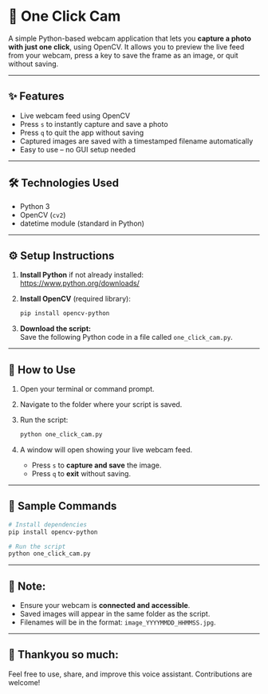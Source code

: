 # 📸 One Click Cam

A simple Python-based webcam application that lets you **capture a photo with just one click**, using OpenCV. It allows you to preview the live feed from your webcam, press a key to save the frame as an image, or quit without saving.

---

## ✨ Features

- Live webcam feed using OpenCV  
- Press `s` to instantly capture and save a photo   
- Press `q` to quit the app without saving  
- Captured images are saved with a timestamped filename automatically  
- Easy to use – no GUI setup needed
 
---

## 🛠️ Technologies Used

- Python 3  
- OpenCV (`cv2`)  
- datetime module (standard in Python)

---

## ⚙️ Setup Instructions

1. **Install Python** if not already installed:  
   https://www.python.org/downloads/

2. **Install OpenCV** (required library):  
   ```bash
   pip install opencv-python
   ```

3. **Download the script:**  
   Save the following Python code in a file called `one_click_cam.py`.

---

## 🚀 How to Use

1. Open your terminal or command prompt.  
2. Navigate to the folder where your script is saved.  
3. Run the script:  
   ```bash
   python one_click_cam.py
   ```

4. A window will open showing your live webcam feed.  
   - Press `s` to **capture and save** the image.  
   - Press `q` to **exit** without saving.

---

## 💬 Sample Commands

```bash
# Install dependencies
pip install opencv-python

# Run the script
python one_click_cam.py
```

---

## 📝 Note:

- Ensure your webcam is **connected and accessible**.  
- Saved images will appear in the same folder as the script.  
- Filenames will be in the format: `image_YYYYMMDD_HHMMSS.jpg`.

---

## 📎 Thankyou so much:

Feel free to use, share, and improve this voice assistant. Contributions are welcome!
